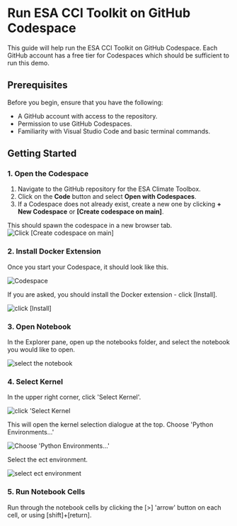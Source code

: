 # Run ESA CCI Toolkit on GitHub Codespace

This guide will help run the ESA CCI Toolkit on GitHub Codespace. Each GitHub account has a free tier for Codespaces which should be sufficient to run this demo.

## Prerequisites

Before you begin, ensure that you have the following:

- A GitHub account with access to the repository.
- Permission to use GitHub Codespaces.
- Familiarity with Visual Studio Code and basic terminal commands.

## Getting Started

### 1. Open the Codespace

1. Navigate to the GitHub repository for the ESA Climate Toolbox.
2. Click on the **Code** button and select **Open with Codespaces**.
3. If a Codespace does not already exist, create a new one by clicking **+ New Codespace** or **[Create codespace on main]**.

This should spawn the codespace in a new browser tab.
![Click [Create codespace on main]](<images/Screenshot 2024-09-06 at 5.11.58 PM.png>)

### 2. Install Docker Extension

Once you start your Codespace, it should look like this.

![Codespace](<images/Screenshot 2024-10-15 at 3.59.17 PM.png>)

If you are asked, you should install the Docker extension - click [Install].

![click [Install]](<images/Screenshot 2024-09-06 at 5.15.17 PM.png>)

### 3. Open Notebook

In the Explorer pane, open up the notebooks folder, and select the notebook you would like to open.

![select the notebook](<images/Screenshot 2024-09-06 at 5.17.58 PM.png>)

### 4. Select Kernel

In the upper right corner, click 'Select Kernel'.

![click 'Select Kernel](<images/Screenshot 2024-09-06 at 5.20.42 PM.png>)

This will open the kernel selection dialogue at the top. Choose 'Python Environments...'

![Choose 'Python Environments...'](<images/Screenshot 2024-09-06 at 5.21.24 PM.png>)

Select the ect environment.

![select ect environment](<images/Screenshot 2024-09-06 at 5.22.54 PM.png>)

### 5. Run Notebook Cells

Run through the notebook cells by clicking the [>] 'arrow' button on each cell, or using [shift]+[return].
